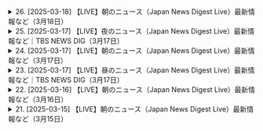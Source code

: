 <details>
<summary>26. [2025-03-18] 【LIVE】朝のニュース（Japan News Digest Live）最新情報など（3月18日）</summary><br>

<a href="https://www.youtube.com/watch?v=4bLOPKhj5Xk" target="_blank">
    <img src="https://img.youtube.com/vi/4bLOPKhj5Xk/maxresdefault.jpg" 
        alt="[Youtube]" width="200">
</a>

# 【LIVE】朝のニュース（Japan News Digest Live）最新情報など（3月18日）

## 新聞重點摘要

### 國際及政治
* **烏克蘭局勢:** 未提及相關內容，若此處有國際新聞應在此列出。

### 日本國內
* **富士山登山規制:** 静岡縣議會通過徵收每人4000日元的登山規費，與山梨縣實施通行費政策同步。
* **勞工薪資:** 全日勞動省調查顯示，全職勞工平均月薪漲幅為33年來最高，達34,100日元。男女薪資差距仍存，但創歷史最小值。

### 社会事件及灾害
* **交通事故 (自行车):** 靜岡縣富士宮市一輛汽車撞擊倒在道路上的28歲小提琴家，確認死亡。
* **交通事故 (撞人):** 千葉縣印西市一輛汽車撞擊倒在道路上的28歲小提琴家，確認死亡。
* **高居謎解き活动:** 在高居區開始了一項基於智慧型手機的謎解活動，旨在增強人們對皇室活動和文化的理解。

### 藝能・文化
* **石田亞由美去世:** 歌手暨演員石田亞由美因甲狀腺功能低下症於11日在東京過世，享年76歲。

### 其他
* **智能手機謎題活動:**高居區開始舉辦一個智能手機謎題活動，其目的是為了讓民眾更深入地瞭解皇室活動及文化。
* **智能手機謎題活動:**高居區舉辦智慧型手機謎題活動，旨在讓大眾更深入瞭解皇室活動及文化。
</details>

<details>
<summary>25. [2025-03-17] 【LIVE】夜のニュース（Japan News Digest Live）最新情報など｜TBS NEWS DIG（3月17日）</summary><br>

<a href="https://www.youtube.com/watch?v=MvJX2ZtuX0E" target="_blank">
    <img src="https://img.youtube.com/vi/MvJX2ZtuX0E/maxresdefault.jpg" 
        alt="[Youtube]" width="200">
</a>

# 【LIVE】夜のニュース（Japan News Digest Live）最新情報など｜TBS NEWS DIG（3月17日）

## 新聞內容重點整理 (截至指定稿件結束)

**一、民生經濟**

*   **米價上漲:** 消費者對於食用品項價格上漲表達關注。

**二、政治問題:**

*   **石總理商品權問題:**
    *   野黨持續質詢石總理的商品權分配爭議。
    *   石總理承認未經常購物，難以掌握實際民情。
    *   部分與黨內要求改換總理，但石總理不願辭職，強調承擔責任。
    *   野黨要求石總理出現在政治倫理審議會說明。
    *   民調顯示石總理支持度持續下跌。
    *   公明黨承認民怨，預期對參議院選舉影響負面。

**三、環境保護:**

*   **櫻花保全:** 麒麟啤酒推出「櫻花AI相機」，透過手機拍攝能測量櫻花健康狀況，資料提供地方自治體進行維護。

**四、自然災害:**
* 未提及。

**五、社會事件:**
* 未提及。

**六、其他:**

*   **參議院選舉:** 各黨對選舉準備與選情做評估。
* **石總理支持度:** 影響了選舉策略和態勢。
*  **櫻花保護:** 新技術在環境保護中的應用。

**備考:**

*   重點整理以原文內容為基準，未加入額外資訊。
*   資訊以時間順序為基礎，條列式呈現。
*  新聞內容的重點以政治事件為主。
* 稿件停在最後野黨要求石總理出席政治倫理審議會。
</details>

<details>
<summary>24. [2025-03-17] 【LIVE】朝のニュース（Japan News Digest Live）最新情報など（3月17日）</summary><br>

<a href="https://www.youtube.com/watch?v=boPMrsBeACo" target="_blank">
    <img src="https://img.youtube.com/vi/boPMrsBeACo/maxresdefault.jpg" 
        alt="[Youtube]" width="200">
</a>

# 【LIVE】朝のニュース（Japan News Digest Live）最新情報など（3月17日）

## 主要新聞重點整理(2024年5月17日)

### 政治與選舉

*   **千葉縣知事選舉：** 熊俊一當選第二任期。他表示將致力於企業誘致與防災對策。
*   **東京都議員襲擊事件：** NHK黨立花孝志遭襲擊，嫌犯坦稱欲攻擊頭部但因緊張而失手。
*   **美國總統選舉：** 馬斯克的言行引發爭議，各地頻發生抗議活動及破壞事件。

### 國際太空計畫

*   **國際太空站(ISS)任務：** 大西拓也搭乘 Crew Dragon 成功抵達 ISS，將擔任船長並執行科學研究。

### 美國國內政治

*   **政府官員裁減爭議：** 馬斯克要求大幅裁減聯邦政府官員，引發美國國內抗議。

### 社會事件

*  **美容診所威脅：** 擁有一輛賽博卡客的西리아裔醫師，因馬斯克的政治立場而遭人威脅。

### 各種挑戰

*   **勞動力短缺、通貨膨脹與人口老齢化：** 日本正面临人口结构的变化、经济问题。
*   **美國國內極端行為：** 賽博卡客受損、充電站被破壞、美容診所受到威脅等事件層出不窮。

**備註:** 此整理以新聞內容為基礎，力求客觀和簡潔。
</details>

<details>
<summary>23. [2025-03-17] 【LIVE】昼のニュース（Japan News Digest Live）最新情報など｜TBS NEWS DIG（3月17日）</summary><br>

<a href="https://www.youtube.com/watch?v=NPrw_I36XZc" target="_blank">
    <img src="https://img.youtube.com/vi/NPrw_I36XZc/maxresdefault.jpg" 
        alt="[Youtube]" width="200">
</a>

# 【LIVE】昼のニュース（Japan News Digest Live）最新情報など｜TBS NEWS DIG（3月17日）

## 學術文獻重點整理：美軍空母遇襲事件

本文件針對提供的資訊進行學術性的重點整理。由於原始文本極為簡略，以下整理聚焦於可提取的事實和初步的推論框架。

**一、事件概要**

*   **事件主體：** 美國海軍航空母艦。
*   **攻擊方：** 自稱「まし一方風派」的聲稱發言人。
*   **事件地點：** 公海。
*   **事件描述：** 疑似遭到攻擊。

**二、觀念詮述**

*   **聲稱主張：**  「まし一方風派」宣稱對美軍空母實行攻擊，暗示其具有實質的軍事行動能力或意圖，但其真實性有待驗證。這種聲稱本身即對國際關係和安全局勢構成潛在的影響，需要予以重視。
*   **公海定義：** 公海是指不屬於任何一個國家主權管轄的國際水域，任何國家在公海的活動都須遵守國際法規範，特別是與軍事活動相關的規定。

**三、原因推估（基於有限信息）**

由於原始文本缺乏具體原因闡述，以下推測基於一般地緣政治及衝突理論框架：

*   **意識形態衝突：** 「まし一方風派」的名稱暗示其可能基於某種特定意識形態或政治立場，這些立場可能與美國的戰略利益或其他國家發生對立。
*   **地緣政治競爭：** 事件可能與區域或國際層面的地緣政治競爭有關，攻擊行為旨在試圖削弱美國在該地區的影響力或表達對特定政策的不滿。
*   **挑釁行為：** 行為可能為刻意挑釁，其目的在於引發衝突或吸引國際社會的關注。

**四、潛在影響與解決方案**

*   **局勢升級風險：** 若聲稱屬實，該事件可能導致地區或國際局勢升級，引發軍事衝突。
*   **國際社會關注：** 事件勢必將引發國際社會的關注，可能導致聯合國等國際組織介入調解和調查。
*   **解決方案設想：**
    *   **獨立調查：** 進行獨立和透明的調查，核實事件真相，確定責任方。
    *   **外交斡旋：** 展開外交斡旋，促進各方對話，尋求和平解決爭端。
    *   **國際合作：** 加強國際合作，共同維護 maritime 安全和 regional 穩定。

**五、結論與建議**

原始文獻資訊過於簡略，難以對事件本身進行全面評估。建議進一步蒐集相關資訊，包括：

*   **驗證攻擊聲稱的真實性：**  確認是否真有攻擊事件發生，以及攻擊的規模和造成的損害。
*   **辨識「まし一方風派」的背景：**  了解該組織的 ideoloy, 政權目標和行動模式.
*   **分析事件的 geopolitical 背景：**  評估該事件可能對 regional 和 global 安全局勢的影響。

通过深入分析这些信息，才能对事件进行更准确的评估，并提出更有效的应对策略。
</details>

<details>
<summary>22. [2025-03-16] 【LIVE】朝のニュース（Japan News Digest Live）最新情報など（3月16日）</summary><br>

<a href="https://www.youtube.com/watch?v=xm69QRwG0Y0" target="_blank">
    <img src="https://img.youtube.com/vi/xm69QRwG0Y0/maxresdefault.jpg" 
        alt="[Youtube]" width="200">
</a>

# 【LIVE】朝のニュース（Japan News Digest Live）最新情報など（3月16日）

## 主要ニュース速報（2024年1月16日）

### 政治・外交

*   **ミャンマー空爆:** 軍事政権による空爆で少なくとも27人（うち子供6人）が死亡。4年前のクーデター以降、8000回以上もの空爆が確認されている。
*   **イメン空爆:** アメリカ軍がイメンを空爆。少なくとも13人の民間人が死亡。これは、イスラム組織ハへの攻撃を予告した風派勢力に対する措置。

### 事件・事故

*   **埼玉県強盗:** 所沢市のコンビニエンスストアで男が刃物で脅し、現金およそ4万円を強奪して逃走。
*   **フィリピン<0xE3><0x80><0x80>特殊詐欺：** 日本人女性がルフィーグループの特殊詐欺団と疑われ逮捕。日本で窃盗容疑での指名手配が出ていた。

### 国際

*   **宇宙開発:** 日本人宇宙飛行士 大西卓哉氏がISS（国際宇宙ステーション）へ出発。約半年にわたる長期滞在予定。

### その他

*   **イエメン紛争:** アメリカ軍がイエメンを空爆、少なくとも13人の民間人が死亡。
*  **強盗事件:** 埼玉県所で沢市のコンビニエンスストアで強盗事件が発生。男が刃物で店員を脅し、現金を強奪して逃走しました。




**注意:** これは、提供されたテキストからの要約です。 最新情報や詳細は、信頼できるニュースソースから確認してください。
</details>

<details>
<summary>21. [2025-03-15] 【LIVE】朝のニュース（Japan News Digest Live）最新情報など（3月15日）</summary><br>

<a href="https://www.youtube.com/watch?v=beysKL68KVk" target="_blank">
    <img src="https://img.youtube.com/vi/beysKL68KVk/maxresdefault.jpg" 
        alt="[Youtube]" width="200">
</a>

# 【LIVE】朝のニュース（Japan News Digest Live）最新情報など（3月15日）

好的，以下根據您提供的文章，整理出重點資訊：

**一、日本總理禮品風波**

*   **事件概要：** 日本石場總理在招待選定一回合的眾議院議員時，向每人贈送價值約十萬日元的商品券，被反對黨指責涉嫌以金錢影響選舉。
*   **石場總理的回應：** 將商品券視為對議員參與會後的表達感謝之情，認為不涉及違法。
*   **反對黨的立場：** 強烈批評石場總理此舉，認為違背政治倫理，要求石場總理說明。
*   **公明黨的立場：**對事件表達嚴正態度，認為事件有損政治信用。
*   **事件影響：** 該事件已對年度預算審議和石場總理的信譽造成影響。

**二、G7外長會議**

*   **會議主題：** 聚焦解決烏克蘭衝突。
*   **要求：** 要求俄羅斯以公平條件接受停火協議。
*   **制裁威胁：** 若俄羅斯拒絕接受停火協議，G7 將會考慮進一步制裁。
*   **譴責：**譴責北朝鮮、伊朗等國家向俄羅斯提供協助。

**三、美國貿易政策**

*   **汽車關稅：** 特朗普及美國官員表示，對於汽車關稅的政策，美國希望所有國家都能公平對待，不會特別優待任何一個國家，可能會將汽車關稅提高到25 %。

**四、以色列與哈瑪斯談判**

*   **人質釋放 :** 哈瑪斯宣布釋放一名有美國國籍的人質及其四名遺骸。
*    **停火談判：**哈瑪斯要求進入第二階段停火談判，但以色列要求延長暫時停火期。
</details>

